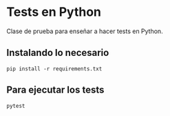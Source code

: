 # Tests en Python

Clase de prueba para enseñar a hacer tests en Python. 

## Instalando lo necesario

    pip install -r requirements.txt

## Para ejecutar los tests 

	pytest
	

